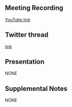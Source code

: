 ## Meeting Recording

[YouTube link](https://youtu.be/BwzsiYPRNVA)

## Twitter thread

[link](https://twitter.com/Orthogonal_Lab/status/1583901234351992832)

## Presentation

NONE   

## Supplemental Notes

NONE
